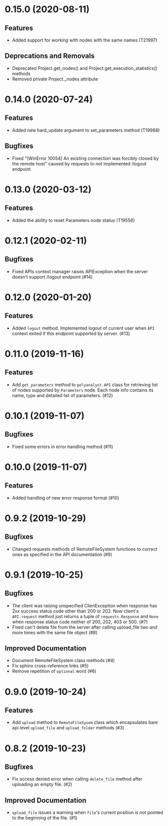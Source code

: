 0.15.0 (2020-08-11)
===================

Features
--------

- Added support for working with nodes with the same names  (T21997)

Deprecations and Removals
-------------------------

- Deprecated Project.get_nodes() and Project.get_execution_statistics() methods
- Removed private Project._nodes attribute


0.14.0 (2020-07-24)
===================

Features
--------

- Added new hard_update argument to set_parameters method (T19988)


Bugfixes
--------

- Fixed "[WinError 10054] An existing connection was forcibly closed by the remote host" caused by requests to not implemented /logout endpoint


0.13.0 (2020-03-12)
===================

Features
--------

- Added the ability to reset Parameters node status (T19556)


0.12.1 (2020-02-11)
===================

Bugfixes
--------

- Fixed APIs context manager raises APIException when the server doesn't support /logout endpoint (#14)


0.12.0 (2020-01-20)
===================

Features
--------

- Added `logout` method. Implemented logout of current user when `API` context exited if this endpoint supported by server. (#13)


0.11.0 (2019-11-16)
===================

Features
--------

- Add `get_parameters` method to `polyanalyst.API` class for retrieving list of nodes supported by `Parameters` node. Each node info contains its name, type and detailed list of parameters. (#12)


0.10.1 (2019-11-07)
===================

Bugfixes
--------

- Fixed some errors in error handling method (#11)


0.10.0 (2019-11-07)
==================

Features
--------

- Added handling of new error response format (#10)


0.9.2 (2019-10-29)
==================

Bugfixes
--------

- Changed requests methods of RemoteFileSystem functions to correct ones as specified in the API documentation (#9)


0.9.1 (2019-10-25)
==================

Bugfixes
--------

- The client was raising unspecified ClienException when response has 2xx success
  status code other than 200 or 202. Now client's `API.request` method just returns
  a tuple of `requests.Response` and `None` when response status code neither of
  200, 202, 403 or 500. (#7)
- Fixed can't delete file from the server after calling upload_file two and more times with the same file object (#8)


Improved Documentation
----------------------

- Document RemoteFileSystem class methods (#4)
- Fix sphinx cross-reference links (#5)
- Remove repetition of `optional` word (#6)


0.9.0 (2019-10-24)
==================

Features
--------

- Add `upload` method to `RemoteFileSysem` class which encapsulates bare api level `upload_file` and `upload_folder` methods (#3)


0.8.2 (2019-10-23)
==================

Bugfixes
--------

- Fix access denied error when calling `delete_file` method after uploading an empty file. (#2)


Improved Documentation
----------------------

- `upload_file` issues a warning when `file`'s current position is not pointed to the beginning of the file. (#1)
